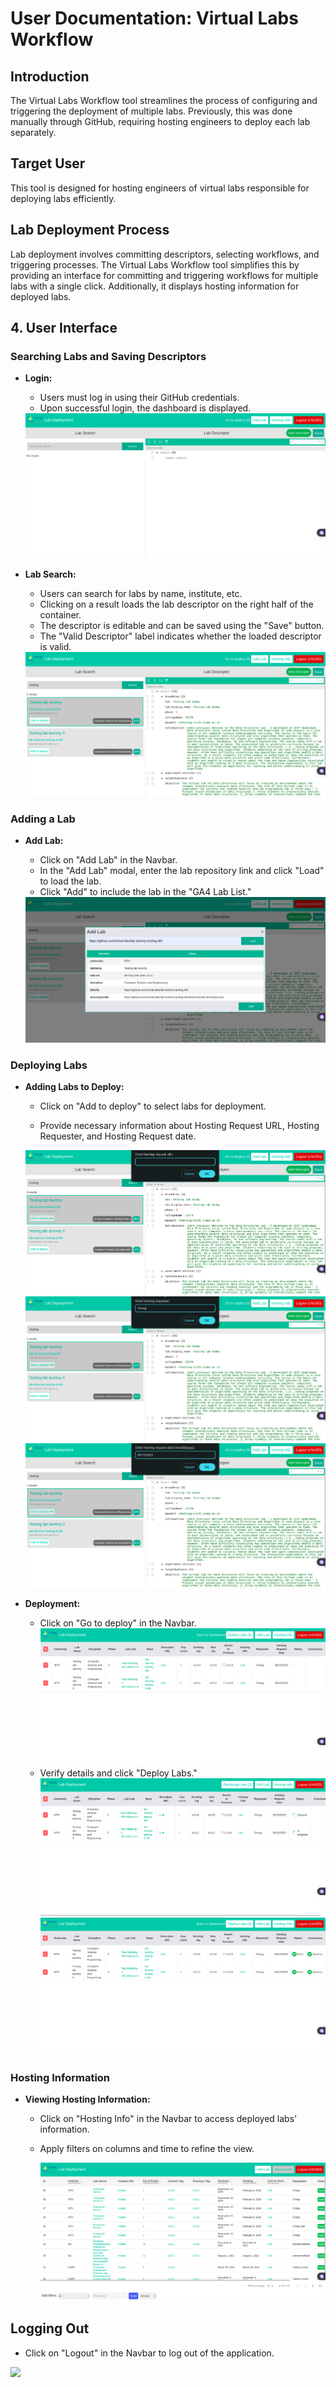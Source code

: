 # User Documentation: Virtual Labs Workflow

## Introduction

The Virtual Labs Workflow tool streamlines the process of configuring and triggering the deployment of multiple labs. Previously, this was done manually through GitHub, requiring hosting engineers to deploy each lab separately.

## Target User

This tool is designed for hosting engineers of virtual labs responsible for deploying labs efficiently.

## Lab Deployment Process

Lab deployment involves committing descriptors, selecting workflows, and triggering processes. The Virtual Labs Workflow tool simplifies this by providing an interface for committing and triggering workflows for multiple labs with a single click. Additionally, it displays hosting information for deployed labs.

## 4. User Interface

### Searching Labs and Saving Descriptors

- **Login:**

  - Users must log in using their GitHub credentials.
  - Upon successful login, the dashboard is displayed.

  <img src="./img/dashboard.png">

- **Lab Search:**

  - Users can search for labs by name, institute, etc.
  - Clicking on a result loads the lab descriptor on the right half of the container.
  - The descriptor is editable and can be saved using the "Save" button.
  - The "Valid Descriptor" label indicates whether the loaded descriptor is valid.

  <img src="./img/dashboard-2.png">

### Adding a Lab

- **Add Lab:**

  - Click on "Add Lab" in the Navbar.
  - In the "Add Lab" modal, enter the lab repository link and click "Load" to load the lab.
  - Click "Add" to include the lab in the "GA4 Lab List."

  <img src="./img/add-lab.png">

### Deploying Labs

- **Adding Labs to Deploy:**

  - Click on "Add to deploy" to select labs for deployment.

  - Provide necessary information about Hosting Request URL, Hosting Requester, and Hosting Request date.

  <img src="./img/deploy-1.png">
  <img src="./img/deploy-2.png">
  <img src="./img/deploy-3.png">

- **Deployment:**
  - Click on "Go to deploy" in the Navbar.
    <img src="./img/deploy-4.png">
  - Verify details and click "Deploy Labs."
    <img src="./img/deploy-5.png">
    <img src="./img/deploy-6.png">

### Hosting Information

- **Viewing Hosting Information:**

  - Click on "Hosting Info" in the Navbar to access deployed labs' information.
  - Apply filters on columns and time to refine the view.

    <img src="./img/hosting.png">

## Logging Out

- Click on "Logout" in the Navbar to log out of the application.

<img src="./img/dashboard
.png">
